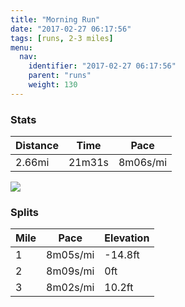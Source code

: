 ```yaml
---
title: "Morning Run"
date: "2017-02-27 06:17:56"
tags: [runs, 2-3 miles]
menu:
  nav:
    identifier: "2017-02-27 06:17:56"
    parent: "runs"
    weight: 130
---
```


### Stats

| Distance | Time | Pace |
|----------|------|------|
|2.66mi|21m31s|8m06s/mi|

<img src='https://maps.googleapis.com/maps/api/staticmap?maptype=roadmap&path=enc:csjeI|yvL@bBrB?HbFjCgMfFg@~A`EaK|DH_GdCkCjC?fB~D}JdEAcFfCcDdCCrBzD_KzE?{FnC}CvCXvAlD{JlEIiFdC_DzC@bBvD{JvEGwFpBuCpDBzAvD}JdEBuFnCwCpCPzAlDmJpE&key=AIzaSyAfqMeaZ1CCJFGP5cWud__oZnT_Pybg-1M&size=800x800&markers=color:yellow|label:S|53.47138,-2.25199&markers=color:green|label:F|53.47021,-2.25308'>

### Splits

| Mile | Pace | Elevation |
|------|------|-----------|
|1|8m05s/mi|-14.8ft|
|2|8m09s/mi|0ft|
|3|8m02s/mi|10.2ft|
